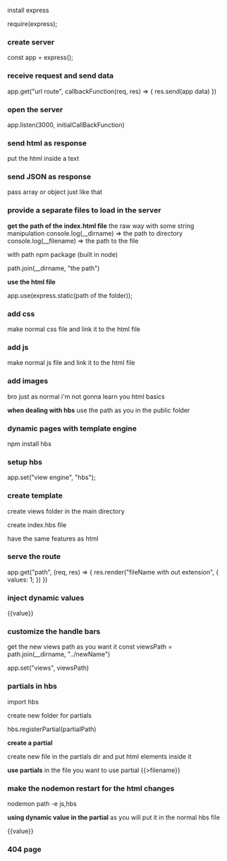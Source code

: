install express 

require(express);

### create server
const app = express();

### receive request and send data 

app.get("url route", callbackFunction(req, res) => {
  res.send(app data)
})

### open the server

app.listen(3000, initialCallBackFunction)

### send html as response
put the html inside a text

### send JSON as response
pass array or object just like that

### provide a separate files to load in the server


**get the path of the index.html file** 
the raw way  with some string manipulation
console.log(__dirname) => the path to directory
console.log(__filename) => the path to the file


with path npm package (built in node)

path.join(__dirname, "the path")

**use the html file**

app.use(express.static(path of the folder));

### add css
make normal css file and link it to the html file

### add js
make normal js file and link it to the html file

### add images 
bro just as normal i'm not gonna learn you html basics

**when dealing with hbs**
use the path as you in the public folder

### dynamic pages with template engine 
npm install hbs

### setup  hbs
app.set("view engine", "hbs");

### create template 

create views folder in the main directory

create index.hbs file

have the same features as html

### serve the route

app.get("path", (req, res)  => {
  res.render("fileName with out extension", {
    values: 1;
  })
}) 


### inject dynamic values

{{value}}


###  customize the handle bars 

get the new views path as you want it
const viewsPath = path.join(__dirname, "../newName")

app.set("views", viewsPath)

### partials in hbs

import  hbs

create new folder for partials 

hbs.registerPartial(partialPath)


**create a partial**

create new file in the partials dir and put html elements inside it 

**use partials**
in the file you want to use partial
{{>filename}}

### make the nodemon restart for the html changes
nodemon path -e js,hbs

**using dynamic value in the partial**
as you will put it in the normal hbs file

{{value}}

### 404 page 

